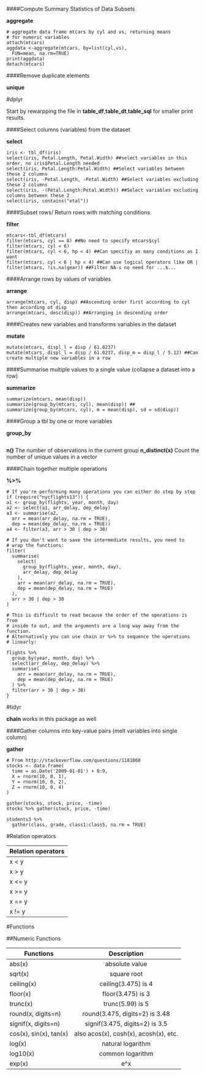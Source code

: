 ####Compute Summary Statistics of Data Subsets

**aggregate**

```
# aggregate data frame mtcars by cyl and vs, returning means
# for numeric variables
attach(mtcars)
aggdata <-aggregate(mtcars, by=list(cyl,vs), 
  FUN=mean, na.rm=TRUE)
print(aggdata)
detach(mtcars)
```

####Remove duplicate elements

**unique**

#dplyr

Start by rewarpping the file in **table_df**,**table_dt**,**table_sql** for smaller print results.

####Select columns (variables) from the dataset

**select**

```
iris <- tbl_df(iris)
select(iris, Petal.Length, Petal.Width) ##select variables in this order, no iris$Petal.Length needed
select(iris, Petal.Length:Petal.Width) ##Select variables between these 2 columns
select(iris, -Petal.Length, -Petal.Width) ##Select variables excluding these 2 columns
select(iris, -(Petal.Length:Petal.Width)) ##Select variables excluding columns between these 2
select(iris, contains("etal"))
```

####Subset rows/ Return rows with matching conditions

**filter**

```
mtcars<-tbl_df(mtcars)
filter(mtcars, cyl == 8) ##No need to specify mtcars$cyl
filter(mtcars, cyl < 6)
filter(mtcars, cyl < 6, hp < 4) ##Can specifiy as many conditions as I want
filter(mtcars, cyl < 6 | hp < 4) ##Can use logical operators like OR | 
filter(mtcars, !is.na(gear)) ##Filter NA-s no need for ...$...
```

####Arrange rows by values of variables

**arrange**

```
arrange(mtcars, cyl, disp) ##Ascending order first according to cyl then according ot disp
arrange(mtcars, desc(disp)) ##Arranging in descending order
```

####Creates new variables and transforms variables in the dataset

**mutate**

```
mutate(mtcars, displ_l = disp / 61.0237) 
mutate(mtcars, displ_l = disp / 61.0237, disp_m = disp_l / 5.12) ##Can create multiple new variables in a row

```

####Summarise multiple values to a single value (collapse a dataset into a row)

**summarize**

```
summarize(mtcars, mean(disp))
summarize(group_by(mtcars, cyl), mean(disp)) ##
summarize(group_by(mtcars, cyl), m = mean(disp), sd = sd(disp))
```

####Group a tbl by one or more variables

**group_by**

```

```

**n()** The number of observations in the current group
**n_distinct(x)** Count the number of unique values in a vector


####Chain together multiple operations

**%>%**

```
# If you're performing many operations you can either do step by step
if (require("nycflights13")) {
a1 <- group_by(flights, year, month, day)
a2 <- select(a1, arr_delay, dep_delay)
a3 <- summarise(a2,
  arr = mean(arr_delay, na.rm = TRUE),
  dep = mean(dep_delay, na.rm = TRUE))
a4 <- filter(a3, arr > 30 | dep > 30)

# If you don't want to save the intermediate results, you need to
# wrap the functions:
filter(
  summarise(
    select(
      group_by(flights, year, month, day),
      arr_delay, dep_delay
    ),
    arr = mean(arr_delay, na.rm = TRUE),
    dep = mean(dep_delay, na.rm = TRUE)
  ),
  arr > 30 | dep > 30
)

# This is difficult to read because the order of the operations is from
# inside to out, and the arguments are a long way away from the function.
# Alternatively you can use chain or %>% to sequence the operations
# linearly:

flights %>%
  group_by(year, month, day) %>%
  select(arr_delay, dep_delay) %>%
  summarise(
    arr = mean(arr_delay, na.rm = TRUE),
    dep = mean(dep_delay, na.rm = TRUE)
  ) %>%
  filter(arr > 30 | dep > 30)
}
```

#tidyr

**chain** works in this package as well

####Gather columns into key-value pairs (melt variables into single column)

**gather**

```
# From http://stackoverflow.com/questions/1181060
stocks <- data.frame(
  time = as.Date('2009-01-01') + 0:9,
  X = rnorm(10, 0, 1),
  Y = rnorm(10, 0, 2),
  Z = rnorm(10, 0, 4)
)

gather(stocks, stock, price, -time)
stocks %>% gather(stock, price, -time)

students3 %>%
  gather(class, grade, class1:class5, na.rm = TRUE)
```


#Relation operators

|Relation operators|
|----------|
|x < y|
|x > y|
|x <= y|
|x >= y|
|x == y|
|x != y|

#Functions

##Numeric Functions


| Functions       | Description           | 
| ------------- |:-------------:| 
abs(x)|	absolute value
sqrt(x)|	square root
ceiling(x)|	ceiling(3.475) is 4
floor(x)|	floor(3.475) is 3
trunc(x)|	trunc(5.99) is 5
round(x, digits=n)|	round(3.475, digits=2) is 3.48
signif(x, digits=n)|	signif(3.475, digits=2) is 3.5
cos(x), sin(x), tan(x)|	also acos(x), cosh(x), acosh(x), etc.
log(x)|	natural logarithm
log10(x)|	common logarithm
exp(x)|	e^x

